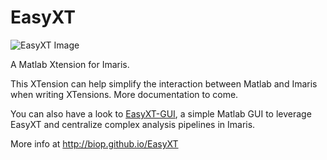 EasyXT
======

![EasyXT Image](https://raw.githubusercontent.com/lacan/EasyXT/master/EasyXT-Logo.jpg)

A Matlab Xtension for Imaris. 

This XTension can help simplify the interaction between Matlab and Imaris when writing XTensions. More documentation to come.

You can also have a look to [EasyXT-GUI](https://github.com/BIOP/EasyXT-GUI), a simple Matlab GUI to leverage EasyXT and centralize complex analysis pipelines in Imaris. 

More info at http://biop.github.io/EasyXT

